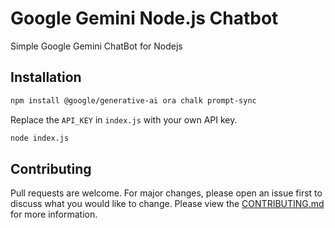 # Google Gemini Node.js Chatbot

Simple Google Gemini ChatBot for Nodejs

## Installation

```bash
npm install @google/generative-ai ora chalk prompt-sync
```

Replace the `API_KEY` in `index.js` with your own API key.

```bash
node index.js
```

## Contributing

Pull requests are welcome. For major changes, please open an issue first to discuss what you would like to change. Please view the [CONTRIBUTING.md](CONTRIBUTING.md) for more information.
